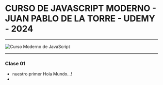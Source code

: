 # CURSO DE JAVASCRIPT MODERNO - JUAN PABLO DE LA TORRE - UDEMY - 2024

---

![Curso Moderno de JavaScript]()

---

### Clase 01

- nuestro primer Hola Mundo...!
-
